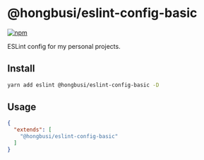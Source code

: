 # @hongbusi/eslint-config-basic

[![npm](https://img.shields.io/npm/v/@hongbusi/eslint-config-basic)](https://npmjs.com/package/@hongbusi/eslint-config-basic)

ESLint config for my personal projects.

## Install

``` bash
yarn add eslint @hongbusi/eslint-config-basic -D
```

## Usage

``` json
{
  "extends": [
    "@hongbusi/eslint-config-basic"
  ]
}
```
